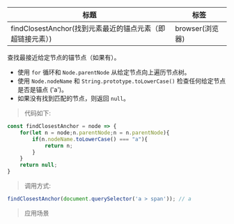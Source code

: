 |  标题   | 标签  |
|  ----  | ----  |
| findClosestAnchor(找到元素最近的锚点元素（即超链接元素）) | browser(浏览器) |

查找最接近给定节点的锚节点（如果有）。

* 使用 `for` 循环和 `Node.parentNode` 从给定节点向上遍历节点树。
* 使用 `Node.nodeName` 和 `String.prototype.toLowerCase()` 检查任何给定节点是否是锚点 ('a')。
* 如果没有找到匹配的节点，则返回 `null`。

> 代码如下:

```js
const findClosestAnchor = node => {
    for(let n = node;n.parentNode;n = n.parentNode){
        if(n.nodeName.toLowerCase() === "a"){
            return n;
        }
    }
    return null;
}
```

> 调用方式:

```js
findClosestAnchor(document.querySelector('a > span')); // a
```

> 应用场景